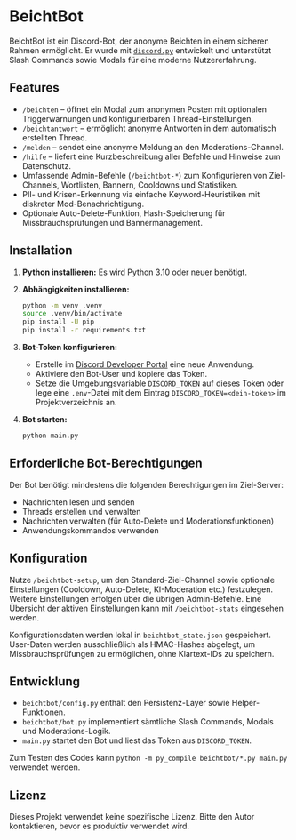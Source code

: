# BeichtBot

BeichtBot ist ein Discord-Bot, der anonyme Beichten in einem sicheren Rahmen ermöglicht. Er wurde mit
[`discord.py`](https://discordpy.readthedocs.io/) entwickelt und unterstützt Slash Commands sowie Modals
für eine moderne Nutzererfahrung.

## Features

- `/beichten` – öffnet ein Modal zum anonymen Posten mit optionalen Triggerwarnungen
  und konfigurierbaren Thread-Einstellungen.
- `/beichtantwort` – ermöglicht anonyme Antworten in dem automatisch erstellten Thread.
- `/melden` – sendet eine anonyme Meldung an den Moderations-Channel.
- `/hilfe` – liefert eine Kurzbeschreibung aller Befehle und Hinweise zum Datenschutz.
- Umfassende Admin-Befehle (`/beichtbot-*`) zum Konfigurieren von Ziel-Channels, Wortlisten,
  Bannern, Cooldowns und Statistiken.
- PII- und Krisen-Erkennung via einfache Keyword-Heuristiken mit diskreter Mod-Benachrichtigung.
- Optionale Auto-Delete-Funktion, Hash-Speicherung für Missbrauchsprüfungen und Bannermanagement.

## Installation

1. **Python installieren:** Es wird Python 3.10 oder neuer benötigt.
2. **Abhängigkeiten installieren:**

   ```bash
   python -m venv .venv
   source .venv/bin/activate
   pip install -U pip
   pip install -r requirements.txt
   ```

3. **Bot-Token konfigurieren:**
   - Erstelle im [Discord Developer Portal](https://discord.com/developers/applications) eine neue Anwendung.
   - Aktiviere den Bot-User und kopiere das Token.
   - Setze die Umgebungsvariable `DISCORD_TOKEN` auf dieses Token oder lege eine `.env`-Datei mit dem Eintrag `DISCORD_TOKEN=<dein-token>` im Projektverzeichnis an.

4. **Bot starten:**

   ```bash
   python main.py
   ```

## Erforderliche Bot-Berechtigungen

Der Bot benötigt mindestens die folgenden Berechtigungen im Ziel-Server:

- Nachrichten lesen und senden
- Threads erstellen und verwalten
- Nachrichten verwalten (für Auto-Delete und Moderationsfunktionen)
- Anwendungskommandos verwenden

## Konfiguration

Nutze `/beichtbot-setup`, um den Standard-Ziel-Channel sowie optionale Einstellungen (Cooldown,
Auto-Delete, KI-Moderation etc.) festzulegen. Weitere Einstellungen erfolgen über die übrigen
Admin-Befehle. Eine Übersicht der aktiven Einstellungen kann mit `/beichtbot-stats` eingesehen werden.

Konfigurationsdaten werden lokal in `beichtbot_state.json` gespeichert. User-Daten werden ausschließlich
als HMAC-Hashes abgelegt, um Missbrauchsprüfungen zu ermöglichen, ohne Klartext-IDs zu speichern.

## Entwicklung

- `beichtbot/config.py` enthält den Persistenz-Layer sowie Helper-Funktionen.
- `beichtbot/bot.py` implementiert sämtliche Slash Commands, Modals und Moderations-Logik.
- `main.py` startet den Bot und liest das Token aus `DISCORD_TOKEN`.

Zum Testen des Codes kann `python -m py_compile beichtbot/*.py main.py` verwendet werden.

## Lizenz

Dieses Projekt verwendet keine spezifische Lizenz. Bitte den Autor kontaktieren, bevor es produktiv
verwendet wird.
